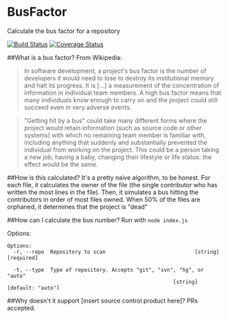 # BusFactor
Calculate the bus factor for a repository

[![Build Status](https://travis-ci.org/yamikuronue/BusFactor.svg?branch=master)](https://travis-ci.org/yamikuronue/BusFactor)  [![Coverage Status](https://coveralls.io/repos/yamikuronue/BusFactor/badge.svg?branch=master&service=github)](https://coveralls.io/github/yamikuronue/BusFactor?branch=master)

##What is a bus factor?
From Wikipedia:

>In software development, a project's bus factor is the number of developers it would need to lose to destroy its institutional memory and halt its progress. It is [...] a measurement of the concentration of information in individual team members. A high bus factor means that many individuals know enough to carry on and the project could still succeed even in very adverse events.

>"Getting hit by a bus" could take many different forms where the project would retain information (such as source code or other systems) with which no remaining team member is familiar with, including anything that suddenly and substantially prevented the individual from working on the project. This could be a person taking a new job, having a baby, changing their lifestyle or life status: the effect would be the same.

##How is this calculated?
It's a pretty naive algorithm, to be honest. For each file, it calculates the owner of the file (the single contributor who has written the most lines in the file). Then, it simulates a bus hitting the contributors in order of most files owned. When 50% of the files are orphaned, it determines that the project is "dead"

##How can I calculate the bus number?
Run with `node index.js`

Options:

```
Options:
  -r, --repo  Repository to scan                             [string] [required]

  -t, --type  Type of repository. Accepts "git", "svn", "hg", or "auto"
                                                      [string] [default: "auto"]

```

##Why doesn't it support [insert source control product here]?
PRs accepted.